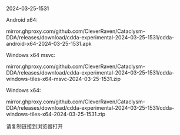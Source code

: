 2024-03-25-1531

Android x64:

mirror.ghproxy.com/github.com/CleverRaven/Cataclysm-DDA/releases/download/cdda-experimental-2024-03-25-1531/cdda-android-x64-2024-03-25-1531.apk

Windows x64 msvc:

mirror.ghproxy.com/github.com/CleverRaven/Cataclysm-DDA/releases/download/cdda-experimental-2024-03-25-1531/cdda-windows-tiles-x64-msvc-2024-03-25-1531.zip

Windows x64:

mirror.ghproxy.com/github.com/CleverRaven/Cataclysm-DDA/releases/download/cdda-experimental-2024-03-25-1531/cdda-windows-tiles-x64-2024-03-25-1531.zip

请复制链接到浏览器打开


